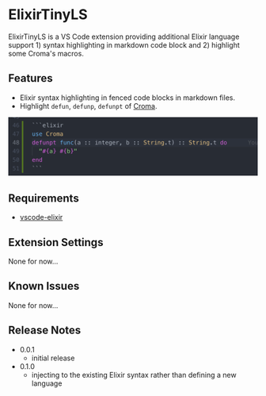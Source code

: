 # ElixirTinyLS

ElixirTinyLS is a VS Code extension providing additional Elixir language support 1) syntax highlighting in markdown code block and 2) highlight some Croma's macros.

## Features

- Elixir syntax highlighting in fenced code blocks in markdown files.
- Highlight `defun`, `defunp`, `defunpt` of [Croma](https://github.com/skirino/croma).

![image](./image.png)

## Requirements

- [vscode-elixir](https://github.com/fr1zle/vscode-elixir)

## Extension Settings

None for now...

## Known Issues

None for now...

## Release Notes

- 0.0.1
  - initial release
- 0.1.0
  - injecting to the existing Elixir syntax rather than defining a new language
